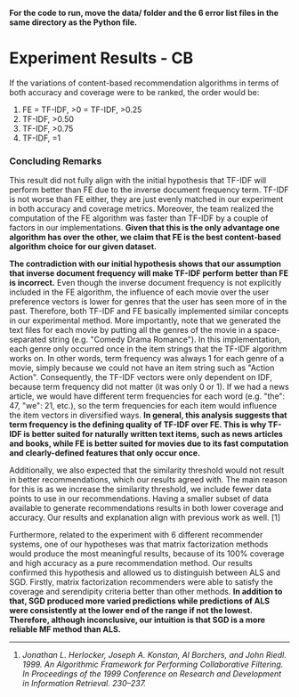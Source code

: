 __For the code to run, move the data/ folder and the 6 error list files in the same directory as the Python file.__

# Experiment Results - CB
If the variations of content-based recommendation algorithms in terms of both accuracy and coverage were to be ranked, the order would be:
1. FE = TF-IDF, >0 = TF-IDF, >0.25
2. TF-IDF, >0.50
3. TF-IDF, >0.75
4. TF-IDF, =1

### Concluding Remarks
This result did not fully align with the initial hypothesis that TF-IDF will perform better than FE due to the inverse document frequency term. TF-IDF is not worse than FE either, they are just evenly matched in our experiment in both accuracy and coverage metrics. Moreover, the team realized the computation of the FE algorithm was faster than TF-IDF by a couple of factors in our implementations. __Given that this is the only advantage one algorithm has over the other, we claim that FE is the best content-based algorithm choice for our given dataset.__

__The contradiction with our initial hypothesis shows that our assumption that inverse document frequency will make TF-IDF perform better than FE is incorrect.__ Even though the inverse document frequency is not explicitly included in the FE algorithm, the influence of each movie over the user preference vectors is lower for genres that the user has seen more of in the past. Therefore, both TF-IDF and FE basically implemented similar concepts in our experimental method. More importantly, note that we generated the text files for each movie by putting all the genres of the movie in a space-separated string (e.g. "Comedy Drama Romance"). In this implementation, each genre only occurred once in the item strings that the TF-IDF algorithm works on. In other words, term frequency was always 1 for each genre of a movie, simply because we could not have an item string such as "Action Action". Consequently, the TF-IDF vectors were only dependent on IDF, because term frequency did not matter (it was only 0 or 1). If we had a news article, we would have different term frequencies for each word (e.g. "the": 47, "we": 21, etc.), so the term frequencies for each item would influence the item vectors in diversified ways. __In general, this analysis suggests that term frequency is the defining quality of TF-IDF over FE. This is why TF-IDF is better suited for naturally written text items, such as news articles and books, while FE is better suited for movies due to its fast computation and clearly-defined features that only occur once.__

Additionally, we also expected that the similarity threshold would not result in better recommendations, which our results agreed with. The main reason for this is as we increase the similarity threshold, we include fewer data points to use in our recommendations. Having a smaller subset of data available to generate recommendations results in both lower coverage and accuracy. Our results and explanation align with previous work as well. [1]

Furthermore, related to the experiment with 6 different recommender systems, one of our hypotheses was that matrix factorization methods would produce the most meaningful results, because of its 100% coverage and high accuracy as a pure recommendation method. Our results confirmed this hypothesis and allowed us to distinguish between ALS and SGD. Firstly, matrix factorization recommenders were able to satisfy the coverage and serendipity criteria better than other methods. __In addition to that, SGD produced more varied predictions while predictions of ALS were consistently at the lower end of the range if not the lowest. Therefore, although inconclusive, our intuition is that SGD is a more reliable MF method than ALS.__

- - - -

1. _Jonathan L. Herlocker, Joseph A. Konstan, Al Borchers, and John Riedl. 1999. An Algorithmic Framework for Performing Collaborative Filtering. In
Proceedings of the 1999 Conference on Research and Development in Information Retrieval. 230–237._
